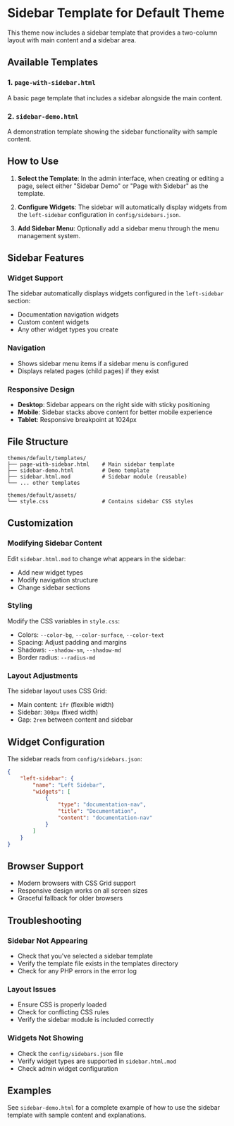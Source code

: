 # Sidebar Template for Default Theme

This theme now includes a sidebar template that provides a two-column layout with main content and a sidebar area.

## Available Templates

### 1. `page-with-sidebar.html`
A basic page template that includes a sidebar alongside the main content.

### 2. `sidebar-demo.html`
A demonstration template showing the sidebar functionality with sample content.

## How to Use

1. **Select the Template**: In the admin interface, when creating or editing a page, select either "Sidebar Demo" or "Page with Sidebar" as the template.

2. **Configure Widgets**: The sidebar will automatically display widgets from the `left-sidebar` configuration in `config/sidebars.json`.

3. **Add Sidebar Menu**: Optionally add a sidebar menu through the menu management system.

## Sidebar Features

### Widget Support
The sidebar automatically displays widgets configured in the `left-sidebar` section:
- Documentation navigation widgets
- Custom content widgets
- Any other widget types you create

### Navigation
- Shows sidebar menu items if a sidebar menu is configured
- Displays related pages (child pages) if they exist

### Responsive Design
- **Desktop**: Sidebar appears on the right side with sticky positioning
- **Mobile**: Sidebar stacks above content for better mobile experience
- **Tablet**: Responsive breakpoint at 1024px

## File Structure

```
themes/default/templates/
├── page-with-sidebar.html    # Main sidebar template
├── sidebar-demo.html         # Demo template
├── sidebar.html.mod          # Sidebar module (reusable)
└── ... other templates

themes/default/assets/
└── style.css                 # Contains sidebar CSS styles
```

## Customization

### Modifying Sidebar Content
Edit `sidebar.html.mod` to change what appears in the sidebar:
- Add new widget types
- Modify navigation structure
- Change sidebar sections

### Styling
Modify the CSS variables in `style.css`:
- Colors: `--color-bg`, `--color-surface`, `--color-text`
- Spacing: Adjust padding and margins
- Shadows: `--shadow-sm`, `--shadow-md`
- Border radius: `--radius-md`

### Layout Adjustments
The sidebar layout uses CSS Grid:
- Main content: `1fr` (flexible width)
- Sidebar: `300px` (fixed width)
- Gap: `2rem` between content and sidebar

## Widget Configuration

The sidebar reads from `config/sidebars.json`:

```json
{
    "left-sidebar": {
        "name": "Left Sidebar",
        "widgets": [
            {
                "type": "documentation-nav",
                "title": "Documentation",
                "content": "documentation-nav"
            }
        ]
    }
}
```

## Browser Support

- Modern browsers with CSS Grid support
- Responsive design works on all screen sizes
- Graceful fallback for older browsers

## Troubleshooting

### Sidebar Not Appearing
- Check that you've selected a sidebar template
- Verify the template file exists in the templates directory
- Check for any PHP errors in the error log

### Layout Issues
- Ensure CSS is properly loaded
- Check for conflicting CSS rules
- Verify the sidebar module is included correctly

### Widgets Not Showing
- Check the `config/sidebars.json` file
- Verify widget types are supported in `sidebar.html.mod`
- Check admin widget configuration

## Examples

See `sidebar-demo.html` for a complete example of how to use the sidebar template with sample content and explanations. 